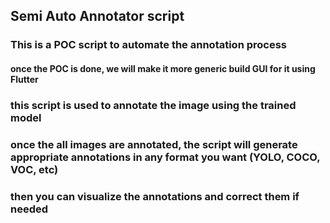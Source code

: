 ## Semi Auto Annotator script 

### This is a POC script to automate the annotation process 

#### once the POC is done, we will make it more generic build GUI for it using Flutter



### this script is used to annotate the image using the trained model

### once the all images are annotated, the script will generate appropriate annotations in any format you want (YOLO, COCO, VOC, etc)


### then you can visualize the annotations and correct them if needed

